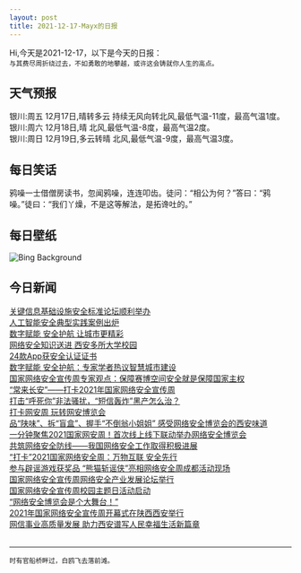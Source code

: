 ```yaml
---
layout: post
title: 2021-12-17-Mayx的日报
---
```


Hi,今天是2021-12-17，以下是今天的日报：<br><small>
与其费尽周折绕过去，不如勇敢的地攀越，或许这会铸就你人生的高点。</small><!--more-->
## 天气预报
银川:周五 12月17日,晴转多云 持续无风向转北风,最低气温-11度，最高气温1度。<br>银川:周六 12月18日,晴 北风,最低气温-8度，最高气温2度。<br>银川:周日 12月19日,多云转晴 北风,最低气温-9度，最高气温3度。
## 每日笑话
鸦噪一士借僧房读书，忽闻鸦噪，连连叩齿。徒问：“相公为何？”答曰：“鸦噪。”徒曰：“我们丫燥，不是这等解法，是拓谗吐的。”
## 每日壁纸
![Bing Background](https://cn.bing.com/th?id=OHR.ENBNutcracker_EN-US0826373363_1920x1080.jpg&rf=LaDigue_1920x1080.jpg&pid=hp "The English National Ballet's 2016 production of 'The Nutcracker' at the London Coliseum in London, England (© Robbie Jack/Corbis via Getty Images)")
## 今日新闻

[关键信息基础设施安全标准论坛顺利举办](http://it.people.com.cn/n1/2021/1014/c433780-32253526.html)   
[人工智能安全典型实践案例出炉](http://it.people.com.cn/n1/2021/1014/c433780-32253527.html)   
[数字赋能 安全护航 让城市更精彩](http://it.people.com.cn/n1/2021/1014/c433780-32253528.html)   
[网络安全知识送进 西安多所大学校园](http://it.people.com.cn/n1/2021/1014/c433780-32253529.html)   
[24款App获安全认证证书](http://it.people.com.cn/n1/2021/1014/c433780-32253530.html)   
[数字赋能 安全护航：专家学者热议智慧城市建设](http://it.people.com.cn/n1/2021/1014/c433780-32253625.html)   
[国家网络安全宣传周专家观点：保障赛博空间安全就是保障国家主权](http://it.people.com.cn/n1/2021/1014/c433780-32253303.html)   
[“常来长安”——打卡2021年国家网络安全宣传周](http://it.people.com.cn/n1/2021/1014/c433780-32253308.html)   
[打击“呼死你”非法骚扰，“短信轰炸”黑产怎么治？](http://it.people.com.cn/n1/2021/1014/c433780-32253312.html)   
[打卡网安周 玩转网安博览会](http://it.people.com.cn/n1/2021/1013/c433780-32252418.html)   
[品“陕味”、拆“盲盒”、握手“不倒翁小姐姐” 感受网络安全博览会的西安味道](http://it.people.com.cn/n1/2021/1013/c433780-32252420.html)   
[一分钟聚焦2021国家网安周！首次线上线下联动举办网络安全博览会](http://it.people.com.cn/n1/2021/1013/c433780-32252421.html)   
[共筑网络安全防线——我国网络安全工作取得积极进展](http://it.people.com.cn/n1/2021/1013/c433780-32252422.html)   
[“打卡”2021国家网络安全周：万物互联 安全先行](http://it.people.com.cn/n1/2021/1013/c433780-32252424.html)   
[参与辟谣游戏获奖品 “熊猫斩谣侠”亮相网络安全周成都活动现场](http://it.people.com.cn/n1/2021/1013/c433780-32252426.html)   
[国家网络安全宣传周网络安全产业发展论坛举行](http://it.people.com.cn/n1/2021/1013/c433780-32252121.html)   
[国家网络安全宣传周校园主题日活动启动](http://it.people.com.cn/n1/2021/1013/c433780-32252122.html)   
[“网络安全博览会是个大舞台！”](http://it.people.com.cn/n1/2021/1013/c433780-32252124.html)   
[2021年国家网络安全宣传周开幕式在陕西西安举行](http://it.people.com.cn/n1/2021/1013/c433780-32252132.html)   
[网信事业高质量发展 助力西安谱写人民幸福生活新篇章](http://it.people.com.cn/n1/2021/1013/c433780-32252142.html)   
<br />

***

<small>时有官船桥畔过，白鸥飞去落前滩。</small>
